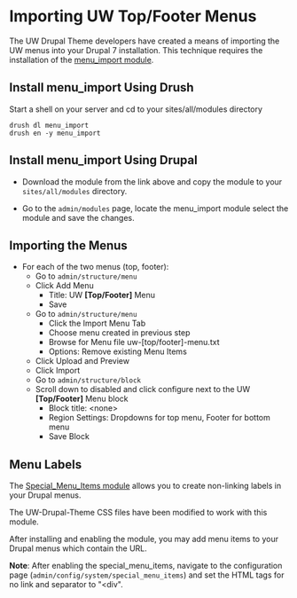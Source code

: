 # Importing UW Top/Footer Menus

The UW Drupal Theme developers have created a means of importing the UW menus into your Drupal 7 installation. This technique requires the installation of the [menu_import module](http://drupal.org/project/menu_import).

## Install menu_import Using Drush

Start a shell on your server and cd to your sites/all/modules directory

```
drush dl menu_import
drush en -y menu_import
```

## Install menu_import Using Drupal

* Download the module from the link above and copy the module to your `sites/all/modules` directory.

* Go to the `admin/modules` page, locate the menu_import module select the module and save the changes.


## Importing the Menus

* For each of the two menus (top, footer):
	* Go to `admin/structure/menu`
	* Click Add Menu
		- Title: UW **[Top/Footer]** Menu
		- Save
	* Go to `admin/structure/menu`
	  - Click the Import Menu Tab
	  - Choose menu created in previous step
	  - Browse for Menu file uw-[top/footer]-menu.txt
	  - Options: Remove existing Menu Items
	* Click Upload and Preview
	* Click Import
	* Go to `admin/structure/block`
	* Scroll down to disabled and click configure next to the UW **[Top/Footer]** Menu block
	   - Block title: \<none\>
	   - Region Settings: Dropdowns for top menu, Footer for bottom menu
       - Save Block

## Menu Labels

The [Special_Menu_Items module](http://drupal.org/project/special_menu_items) allows you to create non-linking labels in your Drupal menus.

The UW-Drupal-Theme CSS files have been modified to work with this module.

After installing and enabling the module, you may add menu items to your Drupal menus which contain the <nolink> URL.

**Note**: After enabling the special_menu_items, navigate to the configuration page (`admin/config/system/special_menu_items`) and set the HTML tags for no link and separator to "<div".
